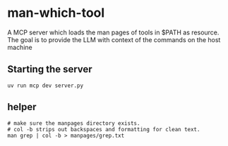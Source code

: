 # man-which-tool
A MCP server which loads the man pages of tools in $PATH as resource. The goal is to provide the LLM with context of the commands on the host machine

## Starting the server
```
uv run mcp dev server.py
```


## helper

```
# make sure the manpages directory exists.
# col -b strips out backspaces and formatting for clean text.
man grep | col -b > manpages/grep.txt
```